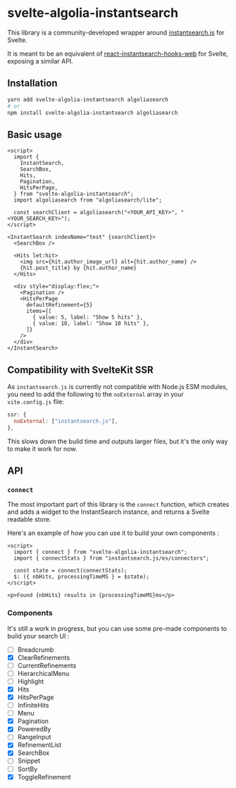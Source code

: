 # svelte-algolia-instantsearch

This library is a community-developed wrapper around [instantsearch.js](https://github.com/algolia/instantsearch) for Svelte.

It is meant to be an equivalent of [react-instantsearch-hooks-web](https://github.com/algolia/instantsearch/tree/master/packages/react-instantsearch-hooks-web) for Svelte, exposing a similar API.

## Installation

```sh
yarn add svelte-algolia-instantsearch algoliasearch
# or
npm install svelte-algolia-instantsearch algoliasearch
```

## Basic usage

```svelte
<script>
  import {
    InstantSearch,
    SearchBox,
    Hits,
    Pagination,
    HitsPerPage,
  } from "svelte-algolia-instantsearch";
  import algoliasearch from "algoliasearch/lite";

  const searchClient = algoliasearch("<YOUR_API_KEY>", "<YOUR_SEARCH_KEY>");
</script>

<InstantSearch indexName="test" {searchClient}>
  <SearchBox />

  <Hits let:hit>
    <img src={hit.author_image_url} alt={hit.author_name} />
    {hit.post_title} by {hit.author_name}
  </Hits>

  <div style="display:flex;">
    <Pagination />
    <HitsPerPage
      defaultRefinement={5}
      items={[
        { value: 5, label: "Show 5 hits" },
        { value: 10, label: "Show 10 hits" },
      ]}
    />
  </div>
</InstantSearch>
```

## Compatibility with SvelteKit SSR

As `instantsearch.js` is currently not compatible with Node.js ESM modules, you need to add the following to the `noExternal` array in your `vite.config.js` file:

```js
ssr: {
  noExternal: ["instantsearch.js"],
},
```

This slows down the build time and outputs larger files, but it's the only way to make it work for now.

## API

### `connect`

The most important part of this library is the `connect` function, which creates and adds a widget to the InstantSearch instance, and returns a Svelte readable store.

Here's an example of how you can use it to build your own components :

```svelte
<script>
  import { connect } from "svelte-algolia-instantsearch";
  import { connectStats } from "instantsearch.js/es/connectors";

  const state = connect(connectStats);
  $: ({ nbHits, processingTimeMS } = $state);
</script>

<p>Found {nbHits} results in {processingTimeMS}ms</p>
```

### Components

It's still a work in progress, but you can use some pre-made components to build your search UI :

- [ ] Breadcrumb
- [X] ClearRefinements
- [ ] CurrentRefinements
- [ ] HierarchicalMenu
- [ ] Highlight
- [X] Hits
- [X] HitsPerPage
- [ ] InfiniteHits
- [ ] Menu
- [X] Pagination
- [X] PoweredBy
- [ ] RangeInput
- [X] RefinementList
- [X] SearchBox
- [ ] Snippet
- [ ] SortBy
- [X] ToggleRefinement
